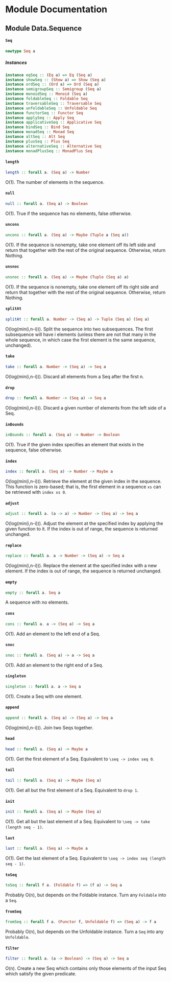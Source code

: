 # Module Documentation

## Module Data.Sequence

#### `Seq`

``` purescript
newtype Seq a
```

##### Instances
``` purescript
instance eqSeq :: (Eq a) => Eq (Seq a)
instance showSeq :: (Show a) => Show (Seq a)
instance ordSeq :: (Ord a) => Ord (Seq a)
instance semigroupSeq :: Semigroup (Seq a)
instance monoidSeq :: Monoid (Seq a)
instance foldableSeq :: Foldable Seq
instance traversableSeq :: Traversable Seq
instance unfoldableSeq :: Unfoldable Seq
instance functorSeq :: Functor Seq
instance applySeq :: Apply Seq
instance applicativeSeq :: Applicative Seq
instance bindSeq :: Bind Seq
instance monadSeq :: Monad Seq
instance altSeq :: Alt Seq
instance plusSeq :: Plus Seq
instance alternativeSeq :: Alternative Seq
instance monadPlusSeq :: MonadPlus Seq
```

#### `length`

``` purescript
length :: forall a. (Seq a) -> Number
```

O(1). The number of elements in the sequence.

#### `null`

``` purescript
null :: forall a. (Seq a) -> Boolean
```

O(1). True if the sequence has no elements, false otherwise.

#### `uncons`

``` purescript
uncons :: forall a. (Seq a) -> Maybe (Tuple a (Seq a))
```

O(1). If the sequence is nonempty, take one element off its left side and
return that together with the rest of the original sequence. Otherwise,
return Nothing.

#### `unsnoc`

``` purescript
unsnoc :: forall a. (Seq a) -> Maybe (Tuple (Seq a) a)
```

O(1). If the sequence is nonempty, take one element off its right side and
return that together with the rest of the original sequence. Otherwise,
return Nothing.

#### `splitAt`

``` purescript
splitAt :: forall a. Number -> (Seq a) -> Tuple (Seq a) (Seq a)
```

O(log(min(i,n-i))). Split the sequence into two subsequences. The first
subsequence will have i elements (unless there are not that many in the
whole sequence, in which case the first element is the same sequence,
unchanged).

#### `take`

``` purescript
take :: forall a. Number -> (Seq a) -> Seq a
```

O(log(min(i,n-i))). Discard all elements from a Seq after the first n.

#### `drop`

``` purescript
drop :: forall a. Number -> (Seq a) -> Seq a
```

O(log(min(i,n-i))). Discard a given number of elements from the left side
of a Seq.

#### `inBounds`

``` purescript
inBounds :: forall a. (Seq a) -> Number -> Boolean
```

O(1). True if the given index specifies an element that exists in the
sequence, false otherwise.

#### `index`

``` purescript
index :: forall a. (Seq a) -> Number -> Maybe a
```

O(log(min(i,n-i))). Retrieve the element at the given index in the
sequence. This function is zero-based; that is, the first element in a
sequence `xs` can be retrieved with `index xs 0`.

#### `adjust`

``` purescript
adjust :: forall a. (a -> a) -> Number -> (Seq a) -> Seq a
```

O(log(min(i,n-i))). Adjust the element at the specified index by
applying the given function to it. If the index is out of range, the
sequence is returned unchanged.

#### `replace`

``` purescript
replace :: forall a. a -> Number -> (Seq a) -> Seq a
```

O(log(min(i,n-i))). Replace the element at the specified index with
a new element. If the index is out of range, the sequence is returned
unchanged.

#### `empty`

``` purescript
empty :: forall a. Seq a
```

A sequence with no elements.

#### `cons`

``` purescript
cons :: forall a. a -> (Seq a) -> Seq a
```

O(1). Add an element to the left end of a Seq.

#### `snoc`

``` purescript
snoc :: forall a. (Seq a) -> a -> Seq a
```

O(1). Add an element to the right end of a Seq.

#### `singleton`

``` purescript
singleton :: forall a. a -> Seq a
```

O(1). Create a Seq with one element.

#### `append`

``` purescript
append :: forall a. (Seq a) -> (Seq a) -> Seq a
```

O(log(min(i,n-i))). Join two Seqs together.

#### `head`

``` purescript
head :: forall a. (Seq a) -> Maybe a
```

O(1). Get the first element of a Seq. Equivalent to `\seq -> index seq 0`.

#### `tail`

``` purescript
tail :: forall a. (Seq a) -> Maybe (Seq a)
```

O(1). Get all but the first element of a Seq. Equivalent to `drop 1`.

#### `init`

``` purescript
init :: forall a. (Seq a) -> Maybe (Seq a)
```

O(1). Get all but the last element of a Seq. Equivalent to `\seq -> take
(length seq - 1)`.

#### `last`

``` purescript
last :: forall a. (Seq a) -> Maybe a
```

O(1). Get the last element of a Seq. Equivalent to
`\seq -> index seq (length seq - 1)`.

#### `toSeq`

``` purescript
toSeq :: forall f a. (Foldable f) => (f a) -> Seq a
```

Probably O(n), but depends on the Foldable instance. Turn any `Foldable`
into a `Seq`.

#### `fromSeq`

``` purescript
fromSeq :: forall f a. (Functor f, Unfoldable f) => (Seq a) -> f a
```

Probably O(n), but depends on the Unfoldable instance. Turn a `Seq` into
any `Unfoldable`.

#### `filter`

``` purescript
filter :: forall a. (a -> Boolean) -> (Seq a) -> Seq a
```

O(n). Create a new Seq which contains only those elements of the input
Seq which satisfy the given predicate.



